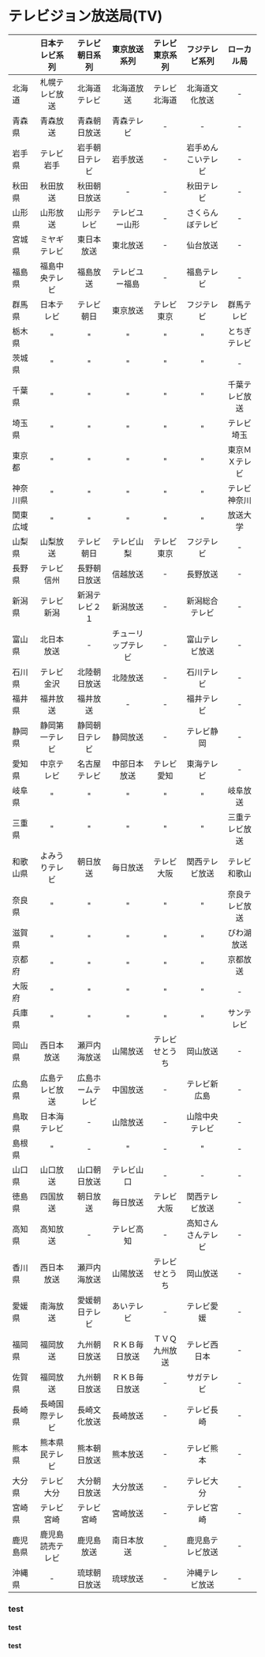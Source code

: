 <!-- START doctoc generated TOC please keep comment here to allow auto update -->
<!-- DON'T EDIT THIS SECTION, INSTEAD RE-RUN doctoc TO UPDATE -->
<!-- END doctoc generated TOC please keep comment here to allow auto update -->

# テレビジョン放送局(TV)
||日本テレビ系列|テレビ朝日系列|東京放送系列|テレビ東京系列|フジテレビ系列|ローカル局|
|:-|:-:|:-:|:-:|:-:|:-:|:-:|
|北海道|札幌テレビ放送|北海道テレビ|北海道放送|テレビ北海道|北海道文化放送|-|
|青森県|青森放送|青森朝日放送|青森テレビ|-|-|-|
|岩手県|テレビ岩手|岩手朝日テレビ|岩手放送|-|岩手めんこいテレビ|-|
|秋田県|秋田放送|秋田朝日放送|-|-|秋田テレビ|-|
|山形県|山形放送|山形テレビ|テレビユー山形|-|さくらんぼテレビ|-|
|宮城県|ミヤギテレビ|東日本放送|東北放送|-|仙台放送|-|
|福島県|福島中央テレビ|福島放送|テレビユー福島|-|福島テレビ|-|
|群馬県|日本テレビ|テレビ朝日|東京放送|テレビ東京|フジテレビ|群馬テレビ|
|栃木県|"|"|"|"|"|とちぎテレビ|
|茨城県|"|"|"|"|"|-|
|千葉県|"|"|"|"|"|千葉テレビ放送|
|埼玉県|"|"|"|"|"|テレビ埼玉|
|東京都|"|"|"|"|"|東京ＭＸテレビ|
|神奈川県|"|"|"|"|"|テレビ神奈川|
|関東広域|"|"|"|"|"|放送大学|
|山梨県|山梨放送|テレビ朝日|テレビ山梨|テレビ東京|フジテレビ|-|
|長野県|テレビ信州|長野朝日放送|信越放送|-|長野放送|-|
|新潟県|テレビ新潟|新潟テレビ２１|新潟放送|-|新潟総合テレビ|-|
|富山県|北日本放送|-|チューリップテレビ|-|富山テレビ放送|-|
|石川県|テレビ金沢|北陸朝日放送|北陸放送|-|石川テレビ|-|
|福井県|福井放送|福井放送|-|-|福井テレビ|-|
|静岡県|静岡第一テレビ|静岡朝日テレビ|静岡放送|-|テレビ静岡|-|
|愛知県|中京テレビ|名古屋テレビ|中部日本放送|テレビ愛知|東海テレビ|-|
|岐阜県|"|"|"|"|"|岐阜放送|
|三重県|"|"|"|"|"|三重テレビ放送|
|和歌山県|よみうりテレビ|朝日放送|毎日放送|テレビ大阪|関西テレビ放送|テレビ和歌山|
|奈良県|"|"|"|"|"|奈良テレビ放送|
|滋賀県|"|"|"|"|"|びわ湖放送|
|京都府|"|"|"|"|"|京都放送|
|大阪府|"|"|"|"|"|-|
|兵庫県|"|"|"|"|"|サンテレビ|
|岡山県|西日本放送|瀬戸内海放送|山陽放送|テレビせとうち|岡山放送|-|
|広島県|広島テレビ放送|広島ホームテレビ|中国放送|-|テレビ新広島|-|
|鳥取県|日本海テレビ|-|山陰放送|-|山陰中央テレビ|-|
|島根県|"|-|"|-|"|-|
|山口県|山口放送|山口朝日放送|テレビ山口|-|-|-|
|徳島県|四国放送|朝日放送|毎日放送|テレビ大阪|関西テレビ放送|-|
|高知県|高知放送|-|テレビ高知|-|高知さんさんテレビ|-|
|香川県|西日本放送|瀬戸内海放送|山陽放送|テレビせとうち|岡山放送|-|
|愛媛県|南海放送|愛媛朝日テレビ|あいテレビ|-|テレビ愛媛|-|
|福岡県|福岡放送|九州朝日放送|ＲＫＢ毎日放送|ＴＶＱ九州放送|テレビ西日本|-|
|佐賀県|福岡放送|九州朝日放送|ＲＫＢ毎日放送|-|サガテレビ|-|
|長崎県|長崎国際テレビ|長崎文化放送|長崎放送|-|テレビ長崎|-|
|熊本県|熊本県民テレビ|熊本朝日放送|熊本放送|-|テレビ熊本|-|
|大分県|テレビ大分|大分朝日放送|大分放送|-|テレビ大分|-|
|宮崎県|テレビ宮崎|テレビ宮崎|宮崎放送|-|テレビ宮崎|-|
|鹿児島県|鹿児島読売テレビ|鹿児島放送|南日本放送|-|鹿児島テレビ放送|-|
|沖縄県|-|琉球朝日放送|琉球放送|-|沖縄テレビ放送|-|

### test

#### test
#### test